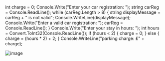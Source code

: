  int charge = 0;
        Console.Write("Enter your car registration: ");
        string carReg = Console.ReadLine();
        while (carReg.Length > 8)
        {
            string displayMessage = carReg + " is not valid"; 
            Console.WriteLine(displayMessage);
            Console.Write("Enter a valid car registration: ");
            carReg = Console.ReadLine();
        }
        Console.Write("Enter your stay in hours: ");
        int hours = Convert.ToInt32(Console.ReadLine());
        if (hours < 2)
        {
            charge = 0;
        }
        else
        {
            charge = (hours * 2) + 2;
        }
        Console.WriteLine("parking charge: £" + charge);

![image](https://github.com/user-attachments/assets/f88e3166-4554-4a0b-85ac-ac155436f57e)

